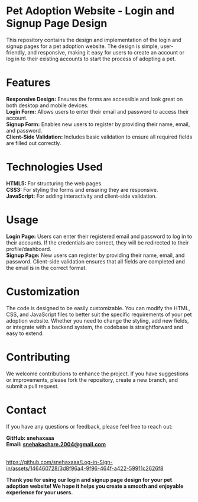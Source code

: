 <h1>Pet Adoption Website - Login and Signup Page Design</h1>
This repository contains the design and implementation of the login and signup pages for a pet adoption website. The design is simple, user-friendly, and responsive, making it easy for users to create an account or log in to their existing accounts to start the process of adopting a pet.

<h1>Features</h1>
<b>Responsive Design:</b> Ensures the forms are accessible and look great on both desktop and mobile devices.<br>
<b>Login Form:</b> Allows users to enter their email and password to access their account.<br>
<b>Signup Form:</b> Enables new users to register by providing their name, email, and password.<br>
<b>Client-Side Validation:</b> Includes basic validation to ensure all required fields are filled out correctly.

<h1>Technologies Used</h1>
<b>HTML5:</b> For structuring the web pages.<br>
<b>CSS3:</b> For styling the forms and ensuring they are responsive.<br>
<b>JavaScript:</b> For adding interactivity and client-side validation.<br>

<h1>Usage</h1>
<b>Login Page:</b>
Users can enter their registered email and password to log in to their accounts.
If the credentials are correct, they will be redirected to their profile/dashboard.<br>
<b>Signup Page:</b>
New users can register by providing their name, email, and password.
Client-side validation ensures that all fields are completed and the email is in the correct format.<br>

<h1>Customization</h1>
The code is designed to be easily customizable. You can modify the HTML, CSS, and JavaScript files to better suit the specific requirements of your pet adoption website. Whether you need to change the styling, add new fields, or integrate with a backend system, the codebase is straightforward and easy to extend.

<h1>Contributing</h1>
We welcome contributions to enhance the project. If you have suggestions or improvements, please fork the repository, create a new branch, and submit a pull request.

<h1>Contact</h1>
If you have any questions or feedback, please feel free to reach out:

<b>GitHub: snehaxaaa<br></b>
<b>Email: snehakachare.2004@gmail.com</b>
<br><br>

https://github.com/snehaxaaa/Log-in-Sign-in/assets/146460728/3d8f96a4-9f96-464f-a422-59911c2626f8


<b>Thank you for using our login and signup page design for your pet adoption website! We hope it helps you create a smooth and enjoyable experience for your users.</b>
